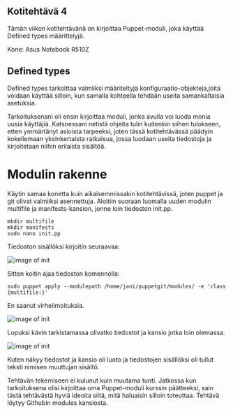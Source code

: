 ## Kotitehtävä 4

Tämän viikon kotitehtävänä on kirjoittaa Puppet-moduli, joka käyttää Defined types määrittelyjä.

Kone: Asus Notebook R510Z

## Defined types

Defined types tarkoittaa valmiiksi määriteltyjä konfiguraatio-objekteja,joita voidaan käyttää silloin, kun samalla kohteella tehdään useita samankaltaisia asetuksia.

Tarkoituksenani oli ensin kirjoittaa moduli, jonka avulla voi luoda monia uusia käyttäjiä. Katsoessani netistä ohjeita tulin kuitenkin siihen tulokseen, etten ymmärtänyt asioista tarpeeksi, joten tässä kotitehtävässä päädyin kokeilemaan yksinkertaista ratkaisua, jossa luodaan useita tiedostoja ja kirjoitetaan niihin erilaista sisältöä.

# Modulin rakenne

Käytin samaa konetta kuin aikaisemmissakin kotitehtävissä, joten puppet ja git olivat valmiiksi asennettuja. Aloitiin suoraan luomalla uuden modulin multifile ja manifests-kansion, jonne loin tiedoston init.pp.

    mkdir multifile
    mkdir manifests
    sudo nano init.pp
    
Tiedoston sisällöksi kirjoitin seuraavaa:

![image of init](https://github.com/JaniLjungberg/puppetgit/blob/master/images/4-1.png)

Sitten koitin ajaa tiedoston komennolla:

    sudo puppet apply --modulepath /home/jani/puppetgit/modules/ -e 'class {multifile:}'
    
En saanut virheilmoituksia.

![image of init](https://github.com/JaniLjungberg/puppetgit/blob/master/images/4-2.png)

Lopuksi kävin tarkistamassa olivatko tiedostot ja kansio jotka loin olemassa.

![image of init](https://github.com/JaniLjungberg/puppetgit/blob/master/images/4-3.png)

Kuten näkyy tiedostot ja kansio oli luoto ja tiedostojen sisällöksi oli tullut teksti nimisen muuttujan sisältö.

Tehtävän tekemiseen ei kulunut kuin muutama tunti. Jatkossa kun tarkoituksena olisi kirjoittaa oma Puppet-moduli kurssin päätteeksi, sain tästä tehtävästä hyviä ideoita siitä, mitä haluaisin silloin toteuttaa. Tehtävä löytyy Githubin modules kansiosta.










  
  

